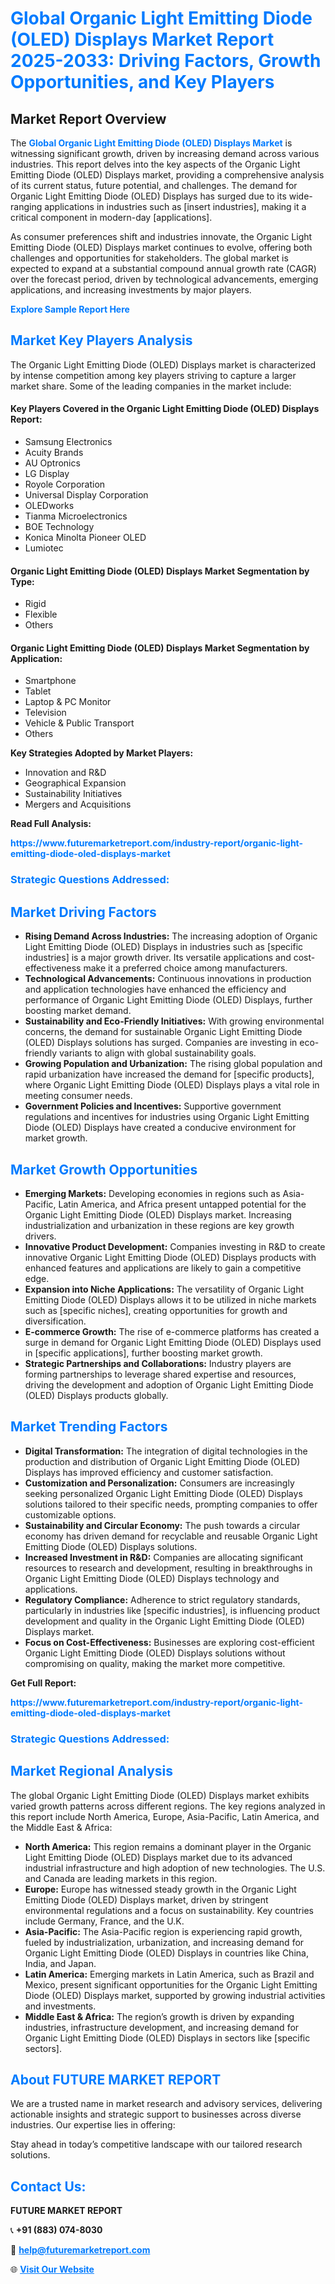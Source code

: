 <h1 style="color: #007BFF;">Global Organic Light Emitting Diode (OLED) Displays Market Report 2025-2033: Driving Factors, Growth Opportunities, and Key Players</h1>

<section id="overview">
<h2>Market Report Overview</h2>
<p>The <a href="https://www.futuremarketreport.com/industry-report/organic-light-emitting-diode-oled-displays-market" style="color: #007BFF; text-decoration: none;"><strong>Global Organic Light Emitting Diode (OLED) Displays Market</strong></a> is witnessing significant growth, driven by increasing demand across various industries. This report delves into the key aspects of the Organic Light Emitting Diode (OLED) Displays market, providing a comprehensive analysis of its current status, future potential, and challenges. The demand for Organic Light Emitting Diode (OLED) Displays has surged due to its wide-ranging applications in industries such as [insert industries], making it a critical component in modern-day [applications].</p>
<p>As consumer preferences shift and industries innovate, the Organic Light Emitting Diode (OLED) Displays market continues to evolve, offering both challenges and opportunities for stakeholders. The global market is expected to expand at a substantial compound annual growth rate (CAGR) over the forecast period, driven by technological advancements, emerging applications, and increasing investments by major players.</p>
</section>

<section id="overview">
<p><a href="https://www.futuremarketreport.com/request-sample/reportId=82329" style="color: #007BFF; text-decoration: none;"><strong>Explore Sample Report Here</strong></a></p>
</section>

<section id="key-players">
<h2 style="color: #007BFF;">Market Key Players Analysis</h2>
<p>The Organic Light Emitting Diode (OLED) Displays market is characterized by intense competition among key players striving to capture a larger market share. Some of the leading companies in the market include:</p>
<h4>Key Players Covered in the Organic Light Emitting Diode (OLED) Displays Report:</h4>
<ul><li>Samsung Electronics</li><li>Acuity Brands</li><li>AU Optronics</li><li>LG Display</li><li>Royole Corporation</li><li>Universal Display Corporation</li><li>OLEDworks</li><li>Tianma Microelectronics</li><li>BOE Technology</li><li>Konica Minolta Pioneer OLED</li><li>Lumiotec</li></ul>
<h4>Organic Light Emitting Diode (OLED) Displays Market Segmentation by Type:</h4>
<ul><li>Rigid</li><li>Flexible</li><li>Others</li></ul>

<h4>Organic Light Emitting Diode (OLED) Displays Market Segmentation by Application:</h4>
<ul><li>Smartphone</li><li>Tablet</li><li>Laptop &amp; PC Monitor</li><li>Television</li><li>Vehicle &amp; Public Transport</li><li>Others</li></ul>
<p><strong>Key Strategies Adopted by Market Players:</strong></p>
<ul>
<li>Innovation and R&D</li>
<li>Geographical Expansion</li>
<li>Sustainability Initiatives</li>
<li>Mergers and Acquisitions</li>
</ul>
</section>

<section>
<p><strong>Read Full Analysis: </strong></p><a href="https://www.futuremarketreport.com/industry-report/organic-light-emitting-diode-oled-displays-market" style="color: #007BFF; text-decoration: none;"><strong>https://www.futuremarketreport.com/industry-report/organic-light-emitting-diode-oled-displays-market</strong></a>
<h3 style="color: #007BFF;">Strategic Questions Addressed:</h3>
</section>

<section id="driving-factors">
<h2 style="color: #007BFF;">Market Driving Factors</h2>
<ul>
<li><strong>Rising Demand Across Industries:</strong> The increasing adoption of Organic Light Emitting Diode (OLED) Displays in industries such as [specific industries] is a major growth driver. Its versatile applications and cost-effectiveness make it a preferred choice among manufacturers.</li>
<li><strong>Technological Advancements:</strong> Continuous innovations in production and application technologies have enhanced the efficiency and performance of Organic Light Emitting Diode (OLED) Displays, further boosting market demand.</li>
<li><strong>Sustainability and Eco-Friendly Initiatives:</strong> With growing environmental concerns, the demand for sustainable Organic Light Emitting Diode (OLED) Displays solutions has surged. Companies are investing in eco-friendly variants to align with global sustainability goals.</li>
<li><strong>Growing Population and Urbanization:</strong> The rising global population and rapid urbanization have increased the demand for [specific products], where Organic Light Emitting Diode (OLED) Displays plays a vital role in meeting consumer needs.</li>
<li><strong>Government Policies and Incentives:</strong> Supportive government regulations and incentives for industries using Organic Light Emitting Diode (OLED) Displays have created a conducive environment for market growth.</li>
</ul>
</section>

<section id="growth-opportunities">
<h2 style="color: #007BFF;">Market Growth Opportunities</h2>
<ul>
<li><strong>Emerging Markets:</strong> Developing economies in regions such as Asia-Pacific, Latin America, and Africa present untapped potential for the Organic Light Emitting Diode (OLED) Displays market. Increasing industrialization and urbanization in these regions are key growth drivers.</li>
<li><strong>Innovative Product Development:</strong> Companies investing in R&D to create innovative Organic Light Emitting Diode (OLED) Displays products with enhanced features and applications are likely to gain a competitive edge.</li>
<li><strong>Expansion into Niche Applications:</strong> The versatility of Organic Light Emitting Diode (OLED) Displays allows it to be utilized in niche markets such as [specific niches], creating opportunities for growth and diversification.</li>
<li><strong>E-commerce Growth:</strong> The rise of e-commerce platforms has created a surge in demand for Organic Light Emitting Diode (OLED) Displays used in [specific applications], further boosting market growth.</li>
<li><strong>Strategic Partnerships and Collaborations:</strong> Industry players are forming partnerships to leverage shared expertise and resources, driving the development and adoption of Organic Light Emitting Diode (OLED) Displays products globally.</li>
</ul>
</section>

<section id="trending-factors">
<h2 style="color: #007BFF;">Market Trending Factors</h2>
<ul>
<li><strong>Digital Transformation:</strong> The integration of digital technologies in the production and distribution of Organic Light Emitting Diode (OLED) Displays has improved efficiency and customer satisfaction.</li>
<li><strong>Customization and Personalization:</strong> Consumers are increasingly seeking personalized Organic Light Emitting Diode (OLED) Displays solutions tailored to their specific needs, prompting companies to offer customizable options.</li>
<li><strong>Sustainability and Circular Economy:</strong> The push towards a circular economy has driven demand for recyclable and reusable Organic Light Emitting Diode (OLED) Displays solutions.</li>
<li><strong>Increased Investment in R&D:</strong> Companies are allocating significant resources to research and development, resulting in breakthroughs in Organic Light Emitting Diode (OLED) Displays technology and applications.</li>
<li><strong>Regulatory Compliance:</strong> Adherence to strict regulatory standards, particularly in industries like [specific industries], is influencing product development and quality in the Organic Light Emitting Diode (OLED) Displays market.</li>
<li><strong>Focus on Cost-Effectiveness:</strong> Businesses are exploring cost-efficient Organic Light Emitting Diode (OLED) Displays solutions without compromising on quality, making the market more competitive.</li>
</ul>
</section>

<section>
<p><strong>Get Full Report: </strong></p><a href="https://www.futuremarketreport.com/industry-report/organic-light-emitting-diode-oled-displays-market" style="color: #007BFF; text-decoration: none;"><strong>https://www.futuremarketreport.com/industry-report/organic-light-emitting-diode-oled-displays-market</strong></a>
<h3 style="color: #007BFF;">Strategic Questions Addressed:</h3>
</section>


<section id="regional-analysis">
<h2 style="color: #007BFF;">Market Regional Analysis</h2>
<p>The global Organic Light Emitting Diode (OLED) Displays market exhibits varied growth patterns across different regions. The key regions analyzed in this report include North America, Europe, Asia-Pacific, Latin America, and the Middle East & Africa:</p>
<ul>
<li><strong>North America:</strong> This region remains a dominant player in the Organic Light Emitting Diode (OLED) Displays market due to its advanced industrial infrastructure and high adoption of new technologies. The U.S. and Canada are leading markets in this region.</li>
<li><strong>Europe:</strong> Europe has witnessed steady growth in the Organic Light Emitting Diode (OLED) Displays market, driven by stringent environmental regulations and a focus on sustainability. Key countries include Germany, France, and the U.K.</li>
<li><strong>Asia-Pacific:</strong> The Asia-Pacific region is experiencing rapid growth, fueled by industrialization, urbanization, and increasing demand for Organic Light Emitting Diode (OLED) Displays in countries like China, India, and Japan.</li>
<li><strong>Latin America:</strong> Emerging markets in Latin America, such as Brazil and Mexico, present significant opportunities for the Organic Light Emitting Diode (OLED) Displays market, supported by growing industrial activities and investments.</li>
<li><strong>Middle East & Africa:</strong> The region’s growth is driven by expanding industries, infrastructure development, and increasing demand for Organic Light Emitting Diode (OLED) Displays in sectors like [specific sectors].</li>
</ul>
</section>

<footer>
<h2 style="color: #007BFF;">About FUTURE MARKET REPORT</h2>
<p>We are a trusted name in market research and advisory services, delivering actionable insights and strategic support to businesses across diverse industries. Our expertise lies in offering:</p>

<p>Stay ahead in today’s competitive landscape with our tailored research solutions.</p>

<h2 style="color: #007BFF;">Contact Us:</h2>
<p><strong>FUTURE MARKET REPORT</strong></p>
<p>📞 <strong>+91 (883) 074-8030</strong></p>
<p>📧 <strong><a href="mailto:help@futuremarketreport.com" style="color: #007BFF;">help@futuremarketreport.com</a></strong></p>
<p>🌐 <strong><a href="https://www.futuremarketreport.com/" style="color: #007BFF;">Visit Our Website</a></strong></p>
</footer>